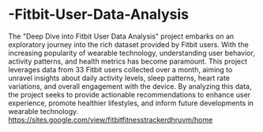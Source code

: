 # -Fitbit-User-Data-Analysis
The "Deep Dive into Fitbit User Data Analysis" project embarks on an exploratory journey into the rich dataset provided by Fitbit users. With the increasing popularity of wearable technology, understanding user behavior, activity patterns, and health metrics has become paramount. This project leverages data from 33 Fitbit users collected over a month, aiming to unravel insights about daily activity levels, sleep patterns, heart rate variations, and overall engagement with the device. By analyzing this data, the project seeks to provide actionable recommendations to enhance user experience, promote healthier lifestyles, and inform future developments in wearable technology.
https://sites.google.com/view/fitbitfitnesstrackerdhruvm/home
